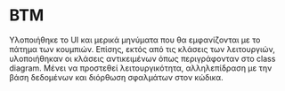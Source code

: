 # BTM
Υλοποιήθηκε το UI και μερικά μηνύματα που θα εμφανίζονται με το πάτημα των κουμπιών. Επίσης, εκτός από τις κλάσεις των λειτουργιών, υλοποιήθηκαν οι κλάσεις αντικειμένων όπως περιγράφονταν στο class diagram. Μένει να προστεθεί λειτουργικότητα, αλληλεπίδραση με την βάση δεδομένων και διόρθωση σφαλμάτων στον κώδικα. 
